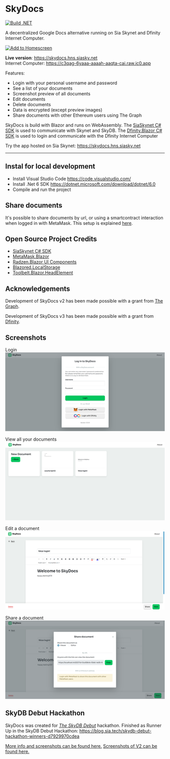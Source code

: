 # SkyDocs
[![Build .NET](https://github.com/michielpost/SkyDocs/actions/workflows/build.yml/badge.svg)](https://github.com/michielpost/SkyDocs/actions/workflows/build.yml)

A decentralized Google Docs alternative running on Sia Skynet and Dfinity Internet Computer.

[![Add to Homescreen](https://img.shields.io/badge/Skynet-Add%20To%20Homescreen-00c65e?logo=skynet&labelColor=0d0d0d)](https://homescreen.hns.siasky.net/#/skylink/AQD0HWOp8klMl6SnFfDMKeggvBN9Kaf_8enri-XEhtZYGw)

**Live version**: https://skydocs.hns.siasky.net   
Internet Computer: https://c3qag-6yaaa-aaaah-aaqta-cai.raw.ic0.app

Features:
- Login with your personal username and password
- See a list of your documents
- Screenshot preview of all documents
- Edit documents
- Delete documents
- Data is encrypted (except preview images)
- Share documents with other Ethereum users using The Graph

SkyDocs is build with Blazor and runs on WebAssembly. The [SiaSkynet C# SDK](https://github.com/michielpost/SiaSkynet) is used to communicate with Skynet and SkyDB.
The [Dfinity.Blazor C# SDK](https://github.com/michielpost/Dfinity.Blazor) is used to login and communicate with the Dfinity Internet Computer

Try the app hosted on Sia Skynet: https://skydocs.hns.siasky.net

---
## Instal for local development
- Install Visual Studio Code https://code.visualstudio.com/
- Install .Net 6 SDK https://dotnet.microsoft.com/download/dotnet/6.0
- Compile and run the project

## Share documents
It's possible to share documents by url, or using a smartcontract interaction when logged in with MetaMask.
This setup is explained [here](ShareArchitecture).

## Open Source Project Credits
- [SiaSkynet C# SDK](https://github.com/michielpost/SiaSkynet)
- [MetaMask.Blazor](https://github.com/michielpost/MetaMask.Blazor)
- [Radzen.Blazor UI Components](https://github.com/radzenhq/radzen-blazor)
- [Blazored.LocalStorage](https://github.com/blazored/LocalStorage)
- [Toolbelt.Blazor.HeadElement](https://github.com/jsakamoto/Toolbelt.Blazor.HeadElement)

## Acknowledgements
Development of SkyDocs v2 has been made possible with a grant from [The Graph](https://thegraph.com/blog/wave-one-funding).

Development of SkyDocs v3 has been made possible with a grant from [Dfinity](https://medium.com/dfinity/dfinity-developer-grant-program-awards-102-grants-worth-2-04m-b49005d181cfg).

## Screenshots
Login
![Login](screenshots/v3/01_login.png)

View all your documents
![View all your documents](screenshots/v3/02_documents.png)

Edit a document
![Edit a document](screenshots/v3/03_edit_document.png)

Share a document
![Edit a document](screenshots/v3/04_share_document.png)



## SkyDB Debut Hackathon
SkyDocs was created for *[The SkyDB Debut](https://gitcoin.co/hackathon/skydb/)* hackathon. 
Finished as Runner Up in the SkyDB Debut Hackathon: https://blog.sia.tech/skydb-debut-hackathon-winners-d7929970cdea  

[More info and screenshots can be found here.](SkyDocsV1.md)
[Screenshots of V2 can be found here.](SkyDocsV2.md)
